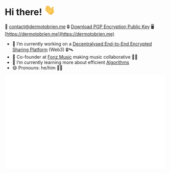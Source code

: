 # Hi there! <img src="/wave.gif" width="35px">

📧 [contact@dermotobrien.me](mailto:contact@dermotobrien.me)
🔒 [Download PGP Encryption Public Key](https://dermotobrien.me/emailpublickey.asc)
🖥️ [https://dermotobrien.me](https://dermotobrien.me)

- 🔭 I’m currently working on a [Decentralysed End-to-End Encrypted Sharing Platform](https://github.com/mangledbottles/SecureShare) (Web3) 🔒🛰
- 📲 Co-founder at [Fonz Music](https://fonzmusic.com) making music collaborative 🍻👥
- 🌱 I’m currently learning more about efficient [Algorithms](https://github.com/mangledbottles/Algorithms)
- 😄 Pronouns: he/him 🏳‍🌈

<a href="https://github.com/mangledbottles?tab=repositories">
<!--   <img align="center" src="https://github-readme-stats.vercel.app/api?username=mangledbottles&show_icons=true&count_private=true" alt="Dermot's github stats" /> -->
  <img align="center" src="https://github.com/mangledbottles/github-stats/blob/master/generated/overview.svg" />
</a>

<!-- <a href="https://github.com/mangledbottles?tab=repositories">
  <img align="center" src="https://github-readme-stats.anuraghazra1.vercel.app/api/top-langs/?username=mangledbottles&layout=compact" />
</a> -->

